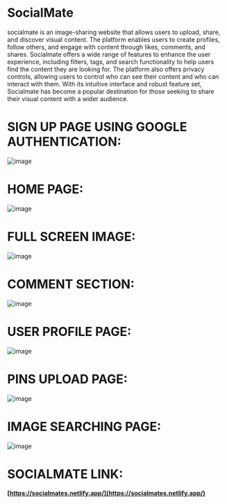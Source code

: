 # SocialMate
socialmate is an image-sharing website that allows users to upload, share, and discover visual content.
The platform enables users to create profiles, follow others, and engage with content through likes, comments, and shares. 
Socialmate offers a wide range of features to enhance the user experience, including filters, tags, and search functionality to help users find the content they are looking for. 
The platform also offers privacy controls, allowing users to control who can see their content and who can interact with them. With its intuitive interface and robust feature set, 
Socialmate has become a popular destination for those seeking to share their visual content with a wider audience.

# SIGN UP PAGE USING GOOGLE AUTHENTICATION:
![image](https://user-images.githubusercontent.com/101982906/232023653-455fc7c3-6f92-4941-9fe3-dc478a908771.png)

# HOME PAGE:
![image](https://user-images.githubusercontent.com/101982906/232024016-80d802de-3096-4e5f-86ff-1b7e8ffb0fa3.png)

# FULL SCREEN IMAGE:
![image](https://user-images.githubusercontent.com/101982906/232024128-776cd3b8-e87c-48b2-9caa-6282018b6605.png)

# COMMENT SECTION:
![image](https://user-images.githubusercontent.com/101982906/232024239-8dcaa9f1-dd88-49e6-8852-da21984c607a.png)

# USER PROFILE PAGE:
![image](https://user-images.githubusercontent.com/101982906/232024344-5c9ce5b8-1d22-4ed0-92b2-3ac59e906357.png)

# PINS UPLOAD PAGE:
![image](https://user-images.githubusercontent.com/101982906/232024452-000d17b1-4ff5-4029-8130-6558d226ff32.png)

# IMAGE SEARCHING PAGE:
![image](https://user-images.githubusercontent.com/101982906/232024623-ef05e4a9-5e16-47d9-b3bd-44d04e8964c3.png)

# SOCIALMATE LINK:
**[https://socialmates.netlify.app/](https://socialmates.netlify.app/)**
